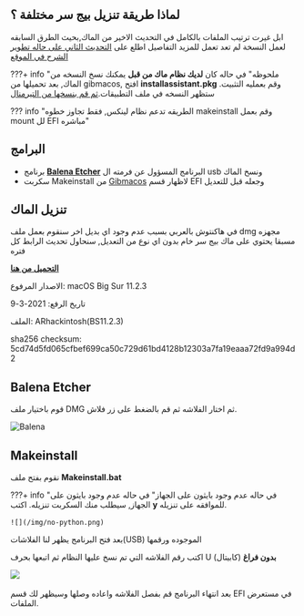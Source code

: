## لماذا طريقة تنزيل بيج سر مختلفة ؟

ابل غيرت ترتيب الملفات بالكامل في التحديث الاخير من الماك,بحيث الطرق السابقه لعمل النسخة لم تعد تعمل
للمزيد التفاصيل اطلع على [التحديث الثاني على حاله تطوير الشرح في الموقع](https://هاكنتوش.com/%d8%ad%d8%a7%d9%84%d9%87-%d8%aa%d8%b7%d9%88%d9%8a%d8%b1-%d8%a7%d9%84%d8%a5%d8%b5%d8%af%d8%a7%d8%b1-%d8%a7%d9%84%d8%ab%d8%a7%d9%86%d9%8a-%d9%85%d9%86-%d8%b4%d8%b1%d8%ad-%d8%a7%d9%84%d9%87%d8%a7%d9%83/)

???+ info "ملحوظه"
	في حاله كان **لديك نظام ماك من قبل** يمكنك نسخ النسخه من الماك, بعد تحميلها من gibmacos, افتح **installassistant.pkg** وقم بعمليه التثبيت. ستظهر النسخه في ملف التطبيقات.[ثم قم بنسخها من التيرمنال](https://forum.هاكنتوش.com/threads/kif-tnsx-nzam-almak-al-usb-mn-altirmnal.107/)

??? info "الطريقه تدعم نظام لينكس, فقط تجاوز خطوه makeinstall وقم بعمل mount لل EFI مباشره"

## البرامج

- برنامج **[Balena Etcher](https://www.balena.io/etcher/)** البرنامج المسؤول عن فرمته ال usb ونسخ الماك
- سكربت Makeinstall من [Gibmacos](https://github.com/corpnewt/gibMacOS) لاظهار قسم EFI وجعله قبل للتعديل
## تنزيل الماك
في هاكنتوش بالعربي بسبب عدم وجود اي بديل اخر سنقوم بعمل ملف dmg مجهزه مسبقا يحتوي على ماك بيج سر خام بدون اي نوع من التعديل,
سنحاول تحديث الرابط كل فتره

[**التحميل من هنا**](https://gofile.io/d/c5Joa1)

الاصدار المرفوع: macOS Big Sur 11.2.3

تاريخ الرفع: 2021-3-9

الملف: ARhackintosh(BS11.2.3)

sha256 checksum: 5cd74d5fd065cfbef699ca50c729d61bd4128b12303a7fa19eaaa72fd9a994d2


## Balena Etcher

قوم باختيار ملف DMG ثم اختار الفلاشه ثم قم بالضغط على زر فلاش.

![Balena](/img/Big-sur/Balena.png)

## Makeinstall

نقوم بفتح ملف **Makeinstall.bat**

???+ info "في حاله عدم وجود بايثون على الجهاز"
	في حاله عدم وجود بايثون على الجهاز, سيطلب منك السكربت تنزيله.
	اكتب **y** للموافقه على تنزيله.

	![](/img/no-python.png)
	
بعد فتح البرنامج يظهر لنا الفلاشات(USB) الموجوده ورقمها

اكتب رقم الفلاشه التي تم نسخ عليها النظام ثم اتبعها بحرف U (كابيتال) **بدون فراغ**

![](/img/Big-sur/Select-usb.jpg)

بعد انتهاء البرنامج قم بفصل الفلاشه واعاده وصلها وسيظهر لك قسم EFI في مستعرض الملفات.
